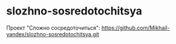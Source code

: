 # slozhno-sosredotochitsya
Проект "Сложно сосредоточиться": https://github.com/Mikhail-yandex/slozhno-sosredotochitsya.git